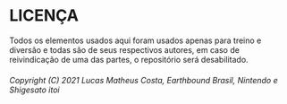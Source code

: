# LICENÇA  
Todos os elementos usados aqui foram usados apenas para treino e diversão e todas são de seus respectivos autores, em caso de reivindicação de uma das partes, o repositório será desabilitado.   

###### Copyright (C) 2021 Lucas Matheus Costa, Earthbound Brasil, Nintendo e Shigesato itoi
